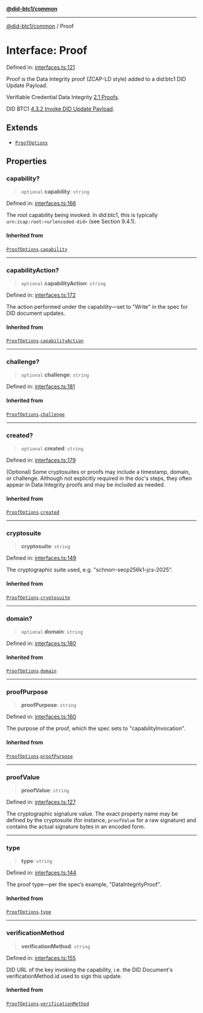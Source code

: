 [**@did-btc1/common**](../README.md)

***

[@did-btc1/common](../globals.md) / Proof

# Interface: Proof

Defined in: [interfaces.ts:121](https://github.com/dcdpr/did-btc1-js/blob/4ab6f9915d95beed9bc633644c9db1539395f512/packages/common/src/interfaces.ts#L121)

Proof is the Data Integrity proof (ZCAP-LD style) added to a did:btc1 DID
Update Payload.

Verifiable Credential Data Integrity
[2.1 Proofs](https://w3c.github.io/vc-data-integrity/#proofs).

DID BTC1
[4.3.2 Invoke DID Update Payload](https://dcdpr.github.io/did-btc1/#invoke-did-update-payload).

## Extends

- [`ProofOptions`](ProofOptions.md)

## Properties

### capability?

> `optional` **capability**: `string`

Defined in: [interfaces.ts:166](https://github.com/dcdpr/did-btc1-js/blob/4ab6f9915d95beed9bc633644c9db1539395f512/packages/common/src/interfaces.ts#L166)

The root capability being invoked. In did:btc1, this is typically
`urn:zcap:root:<urlencoded-did>` (see Section 9.4.1).

#### Inherited from

[`ProofOptions`](ProofOptions.md).[`capability`](ProofOptions.md#capability)

***

### capabilityAction?

> `optional` **capabilityAction**: `string`

Defined in: [interfaces.ts:172](https://github.com/dcdpr/did-btc1-js/blob/4ab6f9915d95beed9bc633644c9db1539395f512/packages/common/src/interfaces.ts#L172)

The action performed under the capability—set to "Write" in the spec
for DID document updates.

#### Inherited from

[`ProofOptions`](ProofOptions.md).[`capabilityAction`](ProofOptions.md#capabilityaction)

***

### challenge?

> `optional` **challenge**: `string`

Defined in: [interfaces.ts:181](https://github.com/dcdpr/did-btc1-js/blob/4ab6f9915d95beed9bc633644c9db1539395f512/packages/common/src/interfaces.ts#L181)

#### Inherited from

[`ProofOptions`](ProofOptions.md).[`challenge`](ProofOptions.md#challenge)

***

### created?

> `optional` **created**: `string`

Defined in: [interfaces.ts:179](https://github.com/dcdpr/did-btc1-js/blob/4ab6f9915d95beed9bc633644c9db1539395f512/packages/common/src/interfaces.ts#L179)

(Optional) Some cryptosuites or proofs may include a timestamp, domain,
or challenge. Although not explicitly required in the doc's steps, they
often appear in Data Integrity proofs and may be included as needed.

#### Inherited from

[`ProofOptions`](ProofOptions.md).[`created`](ProofOptions.md#created)

***

### cryptosuite

> **cryptosuite**: `string`

Defined in: [interfaces.ts:149](https://github.com/dcdpr/did-btc1-js/blob/4ab6f9915d95beed9bc633644c9db1539395f512/packages/common/src/interfaces.ts#L149)

The cryptographic suite used, e.g. "schnorr-secp256k1-jcs-2025".

#### Inherited from

[`ProofOptions`](ProofOptions.md).[`cryptosuite`](ProofOptions.md#cryptosuite)

***

### domain?

> `optional` **domain**: `string`

Defined in: [interfaces.ts:180](https://github.com/dcdpr/did-btc1-js/blob/4ab6f9915d95beed9bc633644c9db1539395f512/packages/common/src/interfaces.ts#L180)

#### Inherited from

[`ProofOptions`](ProofOptions.md).[`domain`](ProofOptions.md#domain)

***

### proofPurpose

> **proofPurpose**: `string`

Defined in: [interfaces.ts:160](https://github.com/dcdpr/did-btc1-js/blob/4ab6f9915d95beed9bc633644c9db1539395f512/packages/common/src/interfaces.ts#L160)

The purpose of the proof, which the spec sets to "capabilityInvocation".

#### Inherited from

[`ProofOptions`](ProofOptions.md).[`proofPurpose`](ProofOptions.md#proofpurpose)

***

### proofValue

> **proofValue**: `string`

Defined in: [interfaces.ts:127](https://github.com/dcdpr/did-btc1-js/blob/4ab6f9915d95beed9bc633644c9db1539395f512/packages/common/src/interfaces.ts#L127)

The cryptographic signature value. The exact property name may be defined
by the cryptosuite (for instance, `proofValue` for a raw signature) and
contains the actual signature bytes in an encoded form.

***

### type

> **type**: `string`

Defined in: [interfaces.ts:144](https://github.com/dcdpr/did-btc1-js/blob/4ab6f9915d95beed9bc633644c9db1539395f512/packages/common/src/interfaces.ts#L144)

The proof type—per the spec’s example, "DataIntegrityProof".

#### Inherited from

[`ProofOptions`](ProofOptions.md).[`type`](ProofOptions.md#type)

***

### verificationMethod

> **verificationMethod**: `string`

Defined in: [interfaces.ts:155](https://github.com/dcdpr/did-btc1-js/blob/4ab6f9915d95beed9bc633644c9db1539395f512/packages/common/src/interfaces.ts#L155)

DID URL of the key invoking the capability, i.e. the DID
Document's verificationMethod.id used to sign this update.

#### Inherited from

[`ProofOptions`](ProofOptions.md).[`verificationMethod`](ProofOptions.md#verificationmethod)
